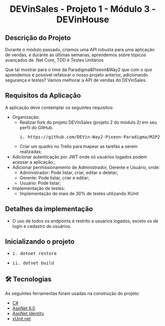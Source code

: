 <h1 align="center"> DEVinSales - Projeto 1 - Módulo 3 - DEVinHouse</h1>

## Descrição do Projeto
<p align="left">Durante o módulo passado, criamos uma API robusta para uma aplicação de vendas, e durante as últimas semanas, aprendemos sobre tópicos avançados de .Net Core, TDD e Testes Unitários

Que tal mostrar para o time da Paradigma&Pixeon&Way2 que com o que aprendemos é possível refatorar o nosso projeto anterior, adicionando segurança e testes? Vamos melhorar a API de vendas do DEVinSales.

</p>

## Requisitos da Aplicação
<p align="left">A aplicação deve contemplar os seguintes requisitos:</p>
<ul>
    <li>
      Organização:<br>
      <ul>
          <li>Realizar fork do projeto DEVinSales (projeto 2 do módulo 2) em seu perfil do GitHub.<br>
              <pre>i. https://github.com/DEVin-Way2-Pixeon-Paradigma/M2P2-DEVinSales;</pre>
          </li>
          <li>
              Criar um quadro no Trello para mapear as tarefas a serem realizadas;
          </li>
      </ul>
    </li>
    <li>Adicionar autenticação por JWT onde só usuários logados podem acessar a aplicação.;</li>
    <li>
      Adicionar permissionamento de Administrador, Gerente e Usuário, onde:<br>
      <ul>
          <li>Administrador: Pode listar, criar, editar e deletar;</li>
          <li>Gerente: Pode listar, criar e editar;</li>
          <li>Usuário: Pode listar;</li>
      </ul>
    </li>
    <li>
      Implementação de testes:<br>
      <ul>
          <li>Implementação de mais de 30% de testes utilizando XUnit</li>
      </ul>
    </li>
</ul>

## Detalhes da implementação

<ul>
  <li>
    O uso de todos os endpoints é restrito a usuários logados, exceto os de login e cadastro de usuários.
  </li>
</ul>

## Inicializando o projeto

<ul>
  <li>
    <pre>i. dotnet restore</pre>
  </li>
   <li>
    <pre>ii. dotnet build</pre>
  </li>
</ul>

## 🛠 Tecnologias

As seguintes ferramentas foram usadas na construção do projeto:

- [C#](https://docs.microsoft.com/pt-br/dotnet/csharp/)
- [AspNet 6.0](https://dotnet.microsoft.com/en-us/)
- [AspNet Identity](https://docs.microsoft.com/en-us/aspnet/core/security/authentication/identity?view=aspnetcore-6.0&tabs=visual-studio)
- [xUnit.net](https://xunit.net/)
